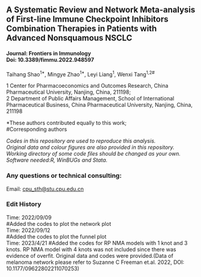 ## A Systematic Review and Network Meta-analysis of First-line Immune Checkpoint Inhibitors Combination Therapies in Patients with Advanced Nonsquamous NSCLC

#### Journal: Frontiers in Immunology<br>Doi: 10.3389/fimmu.2022.948597

Taihang Shao<sup>1*</sup>, Mingye Zhao<sup>1*</sup>, Leyi Liang<sup>1</sup>, Wenxi Tang<sup>1,2#</sup>

1 Center for Pharmacoeconomics and Outcomes Research, China Pharmaceutical University, Nanjing, China, 211198; <br>
2 Department of Public Affairs Management, School of International Pharmaceutical Business, China Pharmaceutical University, Nanjing, China, 211198

*These authors contributed equally to this work; <br>
#Corresponding authors

*Codes in this repository are used to reproduce this analysis.*<br>
*Original data and colour figures are also provided in this repository.*<br>
*Working directory of some code files should be changed as your own.*<br>
*Software needed:R, WinBUGs and Stata.*

### Any questions or technical consulting:
Email: cpu_sth@stu.cpu.edu.cn

### Edit History
Time: 2022/09/09<br>
#Added the codes to plot the network plot<br>
Time: 2022/09/12<br>
#Added the codes to plot the funnel plot<br>
Time: 2023/4/21
#Added the codes for RP NMA models with 1 knot and 3 knots. RP NMA model with 4 knots was not included since there was evidence of overfit. Original data and codes were provided.(Data of melanoma network please refer to Suzanne C Freeman et.al. 2022, DOI: 10.1177/09622802211070253)<br>
